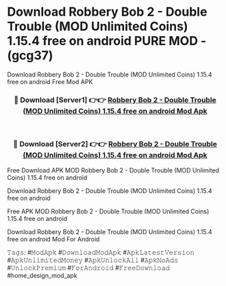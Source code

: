 # Download Robbery Bob 2 - Double Trouble (MOD Unlimited Coins) 1.15.4 free on android PURE MOD - (gcg37)
Download Robbery Bob 2 - Double Trouble (MOD Unlimited Coins) 1.15.4 free on android Free Mod APK

<div align="center">
<h3>🔴 Download [Server1] 👉👉 <a href="https://apk-comot.site?title=Robbery_Bob_2_-_Double_Trouble_(MOD_Unlimited_Coins)_1.15.4_free_on_android">Robbery Bob 2 - Double Trouble (MOD Unlimited Coins) 1.15.4 free on android Mod Apk</a></h3><br>

<h3>🔴 Download [Server2] 👉👉 <a href="https://apk-comot.site?title=Robbery_Bob_2_-_Double_Trouble_(MOD_Unlimited_Coins)_1.15.4_free_on_android">Robbery Bob 2 - Double Trouble (MOD Unlimited Coins) 1.15.4 free on android Mod Apk</a></h3>
</div>


Free Download APK MOD Robbery Bob 2 - Double Trouble (MOD Unlimited Coins) 1.15.4 free on android

Download Robbery Bob 2 - Double Trouble (MOD Unlimited Coins) 1.15.4 free on android 

Free APK MOD Robbery Bob 2 - Double Trouble (MOD Unlimited Coins) 1.15.4 free on android 

Download Robbery Bob 2 - Double Trouble (MOD Unlimited Coins) 1.15.4 free on android Mod For Android

𝚃𝚊𝚐𝚜: #𝙼𝚘𝚍𝙰𝚙𝚔 #𝙳𝚘𝚠𝚗𝚕𝚘𝚊𝚍𝙼𝚘𝚍𝙰𝚙𝚔 #𝙰𝚙𝚔𝙻𝚊𝚝𝚎𝚜𝚝𝚅𝚎𝚛𝚜𝚒𝚘𝚗 #𝙰𝚙𝚔𝚄𝚗𝚕𝚒𝚖𝚒𝚝𝚎𝚍𝙼𝚘𝚗𝚎𝚢 #𝙰𝚙𝚔𝚄𝚗𝚕𝚘𝚌𝚔𝙰𝚕𝚕 #𝙰𝚙𝚔𝙽𝚘𝙰𝚍𝚜 #𝚄𝚗𝚕𝚘𝚌𝚔𝙿𝚛𝚎𝚖𝚒𝚞𝚖 #𝙵𝚘𝚛𝙰𝚗𝚍𝚛𝚘𝚒𝚍 #𝙵𝚛𝚎𝚎𝙳𝚘𝚠𝚗𝚕𝚘𝚊𝚍 #home_design_mod_apk